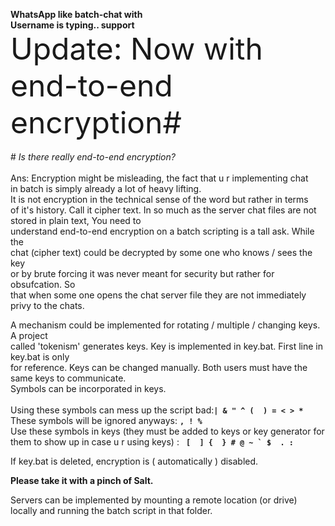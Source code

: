 <b> WhatsApp like batch-chat with <br>Username is typing.. support</b>
<br><font size=23>Update: Now with end-to-end encryption#</font></br>
<br> # *Is there really end-to-end encryption?*</br>
<br>Ans: Encryption might be misleading, the fact that u r implementing chat
<br>in batch is simply already a lot of heavy lifting.
<br>It is not encryption in the technical sense of the word but rather in terms
<br>of it's history. Call it cipher text. 
In so much as the server chat files are not stored in plain text,
You need to<br> understand end-to-end encryption on a batch scripting is a tall ask.
While the<br> chat (cipher text) could be decrypted by some one who knows / sees the key<br> or by brute
forcing it was never meant for security but rather for obsufcation. So<br> that when some one
opens the chat server file they are not immediately privy to the chats.</br>

A mechanism could be implemented for rotating / multiple / changing keys. A project <br>called 'tokenism'
generates keys. Key is implemented in key.bat. First line in key.bat is only <br>for reference. Keys can
be changed manually. Both users must have the same keys to communicate. <br>Symbols can be incorporated in
keys.<br>
<br>Using these symbols can mess up the script bad:<b>``` | & " ^ (  ) = < > * ```</b>
<br>These symbols will be ignored anyways: <b>```, ! %```</b>
<br>Use these symbols in keys (they must be added to keys or key generator for them to show up in case u r using keys) : <b>```  [  ] {  } # @ ~ ` $  . : ```</b>

If key.bat is deleted, encryption is ( automatically ) disabled.

<b>Please take it with a pinch of Salt.</b>

Servers can be implemented by mounting a remote location (or drive) locally and running the batch script in that
folder.
